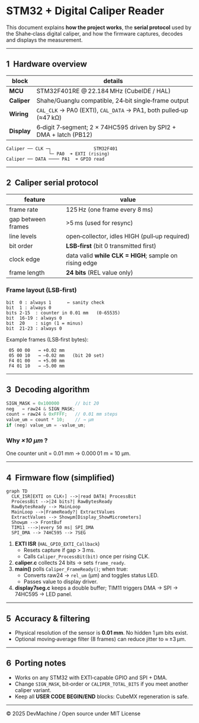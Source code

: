 # STM32 + Digital Caliper Reader

This document explains **how the project works**, the **serial protocol** used by the Shahe‑class digital caliper, and how the firmware captures, decodes and displays the measurement.

---

## 1  Hardware overview
| block | details |
|-------|---------|
| **MCU** | STM32F401RE @ 22.184 MHz (CubeIDE / HAL) |
| **Caliper** | Shahe/Guanglu compatible, 24‑bit single‑frame output |
| **Wiring** | `CAL_CLK` → PA0 (EXTI), `CAL_DATA` → PA1, both pulled‑up (≈47 kΩ) |
| **Display** | 6‑digit 7‑segment; 2 × 74HC595 driven by SPI2 + DMA + latch (PB12) |

```
Caliper ── CLK ─┐                STM32F401
                └─ PA0  ➜ EXTI (rising)
Caliper ── DATA ──── PA1  ➜ GPIO read
```

---

## 2  Caliper serial protocol
| feature | value |
|---------|-------|
| frame rate | 125 Hz (one frame every 8 ms) |
| gap between frames | >5 ms (used for resync) |
| line levels | open‑collector, idles HIGH (pull‑up required) |
| bit order | **LSB‑first** (bit 0 transmitted first) |
| clock edge | data valid **while CLK = HIGH**; sample on rising edge |
| frame length | **24 bits** (REL value only) |

### Frame layout (LSB‑first)
```
bit  0 : always 1      ← sanity check
bit  1 : always 0
bits 2‑15  : counter in 0.01 mm   (0‑65535)
bit  16‑19 : always 0
bit  20    : sign (1 = minus)
bit  21‑23 : always 0
```

Example frames (LSB‑first bytes):
```
 05 00 00   → +0.02 mm
 05 00 10   → –0.02 mm   (bit 20 set)
 F4 01 00   → +5.00 mm
 F4 01 10   → –5.00 mm
```

---

## 3  Decoding algorithm
```c
SIGN_MASK = 0x100000      // bit 20
neg   = raw24 & SIGN_MASK;
count = raw24 & 0xFFFF;   // 0.01 mm steps
value_um = count * 10;    // → µm
if (neg) value_um = -value_um;
```

### Why *×10 µm* ?
One counter unit = 0.01 mm → 0.000 01 m = 10 µm.

---

## 4  Firmware flow (simplified)
```mermaid
graph TD
  CLK_ISR[EXTI on CLK↑] -->|read DATA| ProcessBit
  ProcessBit -->|24 bits?| RawBytesReady
  RawBytesReady --> MainLoop
  MainLoop -->|FrameReady?| ExtractValues
  ExtractValues --> Showµm[Display_ShowMicrometers]
  Showµm --> FrontBuf
  TIM11 --->|every 50 ms| SPI_DMA
  SPI_DMA --> 74HC595 --> 7SEG
```

1. **EXTI ISR** (`HAL_GPIO_EXTI_Callback`)
   * Resets capture if gap > 3 ms.
   * Calls `Caliper_ProcessBit(bit)` once per rising CLK.
2. **caliper.c** collects 24 bits → sets `frame_ready`.
3. **main()** polls `Caliper_FrameReady()`; when true:
   * Converts raw24 → `rel_um` (µm) and toggles status LED.
   * Passes value to display driver.
4. **display7seg.c** keeps a double buffer; TIM11 triggers DMA → SPI → 74HC595 → LED panel.

---

## 5  Accuracy & filtering
* Physical resolution of the sensor is **0.01 mm**. No hidden 1 µm bits exist.
* Optional moving‑average filter (8 frames) can reduce jitter to ≈ ±3 µm.

---

## 6  Porting notes
* Works on any STM32 with EXTI‑capable GPIO and SPI + DMA.
* Change `SIGN_MASK`, bit‑order or `CALIPER_TOTAL_BITS` if you meet another caliper variant.
* Keep all **USER CODE BEGIN/END** blocks: CubeMX regeneration is safe.

---

© 2025 DevMachine / Open source under MIT License

